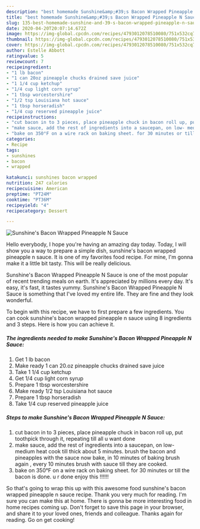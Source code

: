 ```yaml
---
description: "best homemade Sunshine&amp;#39;s Bacon Wrapped Pineapple N Sauce recipe | how to make easy Sunshine&amp;#39;s Bacon Wrapped Pineapple N Sauce"
title: "best homemade Sunshine&amp;#39;s Bacon Wrapped Pineapple N Sauce recipe | how to make easy Sunshine&amp;#39;s Bacon Wrapped Pineapple N Sauce"
slug: 135-best-homemade-sunshine-and-39-s-bacon-wrapped-pineapple-n-sauce-recipe-how-to-make-easy-sunshine-and-39-s-bacon-wrapped-pineapple-n-sauce
date: 2020-04-20T20:07:14.672Z
image: https://img-global.cpcdn.com/recipes/4793012078510080/751x532cq70/sunshines-bacon-wrapped-pineapple-n-sauce-recipe-main-photo.jpg
thumbnail: https://img-global.cpcdn.com/recipes/4793012078510080/751x532cq70/sunshines-bacon-wrapped-pineapple-n-sauce-recipe-main-photo.jpg
cover: https://img-global.cpcdn.com/recipes/4793012078510080/751x532cq70/sunshines-bacon-wrapped-pineapple-n-sauce-recipe-main-photo.jpg
author: Estelle Abbott
ratingvalue: 5
reviewcount: 7
recipeingredient:
- "1 lb bacon"
- "1 can 20oz pineapple chucks drained save juice"
- "1 1/4 cup ketchup"
- "1/4 cup light corn syrup"
- "1 tbsp worcestershire"
- "1/2 tsp Louisiana hot sauce"
- "1 tbsp horseradish"
- "1/4 cup reserved pineapple juice"
recipeinstructions:
- "cut bacon in to 3 pieces, place pineapple chuck in bacon roll up, put toothpick through it, repeating till all u want done"
- "make sauce, add the rest of ingredients into a saucepan, on low- medium heat cook till thick about 5 minutes. brush the bacon and pineapples with the sauce now bake, in 10 minutes of  baking brush again , every 10 minutes brush with sauce till they are cooked."
- "bake on 350°F on a wire rack on baking sheet. for 30 minutes or till the bacon is done. u r done enjoy this !!!!!!"
categories:
- Recipe
tags:
- sunshines
- bacon
- wrapped

katakunci: sunshines bacon wrapped 
nutrition: 247 calories
recipecuisine: American
preptime: "PT24M"
cooktime: "PT36M"
recipeyield: "4"
recipecategory: Dessert

---
```



![Sunshine&#39;s Bacon Wrapped Pineapple N Sauce](https://img-global.cpcdn.com/recipes/4793012078510080/751x532cq70/sunshines-bacon-wrapped-pineapple-n-sauce-recipe-main-photo.jpg)

Hello everybody, I hope you're having an amazing day today. Today, I will show you a way to prepare a simple dish, sunshine&#39;s bacon wrapped pineapple n sauce. It is one of my favorites food recipe. For mine, I'm gonna make it a little bit tasty. This will be really delicious.



Sunshine&#39;s Bacon Wrapped Pineapple N Sauce is one of the most popular of recent trending meals on earth. It's appreciated by millions every day. It's easy, it's fast, it tastes yummy. Sunshine&#39;s Bacon Wrapped Pineapple N Sauce is something that I've loved my entire life. They are fine and they look wonderful.


To begin with this recipe, we have to first prepare a few ingredients. You can cook sunshine&#39;s bacon wrapped pineapple n sauce using 8 ingredients and 3 steps. Here is how you can achieve it.

<!--inarticleads1-->

##### The ingredients needed to make Sunshine&#39;s Bacon Wrapped Pineapple N Sauce:

1. Get 1 lb bacon
1. Make ready 1 can 20.oz pineapple chucks drained save juice
1. Take 1 1/4 cup ketchup
1. Get 1/4 cup light corn syrup
1. Prepare 1 tbsp worcestershire
1. Make ready 1/2 tsp Louisiana hot sauce
1. Prepare 1 tbsp horseradish
1. Take 1/4 cup reserved pineapple juice




<!--inarticleads2-->

##### Steps to make Sunshine&#39;s Bacon Wrapped Pineapple N Sauce:

1. cut bacon in to 3 pieces, place pineapple chuck in bacon roll up, put toothpick through it, repeating till all u want done
1. make sauce, add the rest of ingredients into a saucepan, on low- medium heat cook till thick about 5 minutes. brush the bacon and pineapples with the sauce now bake, in 10 minutes of  baking brush again , every 10 minutes brush with sauce till they are cooked.
1. bake on 350°F on a wire rack on baking sheet. for 30 minutes or till the bacon is done. u r done enjoy this !!!!!!




So that's going to wrap this up with this awesome food sunshine&#39;s bacon wrapped pineapple n sauce recipe. Thank you very much for reading. I'm sure you can make this at home. There is gonna be more interesting food in home recipes coming up. Don't forget to save this page in your browser, and share it to your loved ones, friends and colleague. Thanks again for reading. Go on get cooking!
